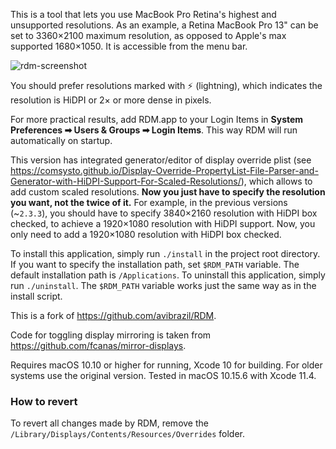 This is a tool that lets you use MacBook Pro Retina's highest and unsupported resolutions.
As an example, a Retina MacBook Pro 13" can be set to 3360×2100 maximum resolution, as
opposed to Apple's max supported 1680×1050. It is accessible from the menu bar.

![rdm-screenshot](etc/screenshot.png)

You should prefer resolutions marked with ⚡️ (lightning), which indicates the resolution
is HiDPI or 2× or more dense in pixels.

For more practical results, add RDM.app to your Login Items in **System Preferences ➡ Users & Groups ➡ Login Items**.
This way RDM will run automatically on startup.

This version has integrated generator/editor of display override plist (see https://comsysto.github.io/Display-Override-PropertyList-File-Parser-and-Generator-with-HiDPI-Support-For-Scaled-Resolutions/), which allows to add custom scaled resolutions. **Now you just have to specify the resolution you want, not the twice of it.** For example, in the previous versions (~`2.3.3`), you should have to specify 3840×2160 resolution with HiDPI box checked, to achieve a 1920×1080 resolution with HiDPI support. Now, you only need to add a 1920×1080 resolution with HiDPI box checked.

To install this application, simply run `./install` in the project root directory. If you want to specify the installation path, set `$RDM_PATH` variable. The default installation path is `/Applications`.
To uninstall this application, simply run `./uninstall`. The `$RDM_PATH` variable works just the same way as in the install script.

This is a fork of https://github.com/avibrazil/RDM.

Code for toggling display mirroring is taken from https://github.com/fcanas/mirror-displays.

Requires macOS 10.10 or higher for running, Xcode 10 for building. For older systems use the original version.
Tested in macOS 10.15.6 with Xcode 11.4.


### How to revert
To revert all changes made by RDM, remove the `/Library/Displays/Contents/Resources/Overrides` folder.
